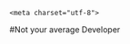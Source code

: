 <html lang="en">
  <head>
  
    <meta charset="utf-8">
  </head>
  
  <body>
  #Not your average Developer
  
  </body>
  
</html>




